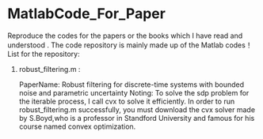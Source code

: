 # MatlabCode_For_Paper
Reproduce the codes for the papers or the books which I have  read and understood .
The code repository is mainly made up of the Matlab codes！
List for the repository:
1. robust_filtering.m :
   
	PaperName: Robust filtering for discrete-time systems with bounded noise and parametric uncertainty
	Noting: To solve the sdp problem for the iterable process, I call cvx to solve it efficiently. In order to run robust_filtering.m successfully, you must download the cvx solver made by S.Boyd,who is a professor in Standford University and famous for his course named convex optimization.  	
